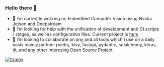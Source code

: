 ### Hello there 👋

- 🔭 I’m currently working on Embedded Computer Vision using Nvidia Jetson and Deepstream
- 🤔 I’m looking for help with the unification of development and CI scripts / stages, as well as configuration files. Current project is [here](https://github.com/pwoolvett/drytoml/)
- 👯 I’m looking to collaborate on any and all tools which I use on a daily basis mainly python: poetry, kivy, fastapi, pydantic, sqlalchemy, keras, tlt, and any other interesing Open Source Project

[![trophy](https://github-profile-trophy.vercel.app/?username=pwoolvett&no-frame=true&no-bg=true&theme=darkhub&title=Commit,PR,Repo,Issue)](https://github.com/ryo-ma/github-profile-trophy)


<!--
**pwoolvett/pwoolvett** is a ✨ _special_ ✨ repository because its `README.md` (this file) appears on your GitHub profile.

Here are some ideas to get you started:


- 🌱 I’m currently learning ...


- 💬 Ask me about ...

- 😄 Pronouns: ...
- ⚡ Fun fact: ...
-->

